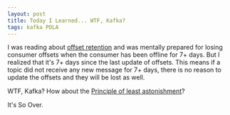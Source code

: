 ```yaml
---
layout: post
title: Today I Learned... WTF, Kafka?
tags: kafka POLA
---
```


I was reading about [offset retention](https://cwiki.apache.org/confluence/display/KAFKA/KIP-186%3A+Increase+offsets+retention+default+to+7+days) and was mentally prepared for losing consumer offsets when the consumer has been offline for 7+ days. But I realized that it's 7+ days since the last update of offsets. This means if a topic did not receive any new message for 7+ days, there is no reason to update the offsets and they will be lost as well.

WTF, Kafka? How about the [Principle of least astonishment](https://en.wikipedia.org/wiki/Principle_of_least_astonishment)?

It's So Over.
